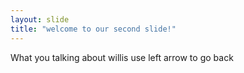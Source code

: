 ```yaml
---
layout: slide
title: "welcome to our second slide!"
---
```

What you talking about willis
use left arrow to go back

